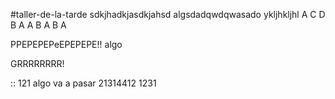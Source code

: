 #taller-de-la-tarde
sdkjhadkjasdkjahsd
algsdadqwdqwasado
ykljhkljhl
A
C
D
B
A
A
B
A
B
A

PPEPEPEPeEPEPEPE!! algo

GRRRRRRRR!

::
121
algo va a pasar
21314412
1231
